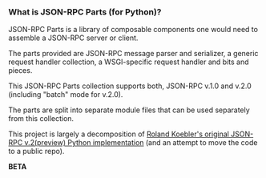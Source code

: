 ### What is JSON-RPC Parts (for Python)?

JSON-RPC Parts is a library of composable components one would need to assemble a JSON-RPC server or client.

The parts provided are JSON-RPC message parser and serializer, a generic request handler collection, a WSGI-specific request handler and bits and pieces.

This JSON-RPC Parts collection supports both, JSON-RPC v.1.0 and v.2.0 (including "batch" mode for v.2.0).

The parts are split into separate module files that can be used separately from this collection.

This project is largely a decomposition of [Roland Koebler's original JSON-RPC v.2(preview) Python implementation](http://www.simple-is-better.org/rpc/jsonrpc.py) (and an attempt to move the code to a public repo).

**BETA**
